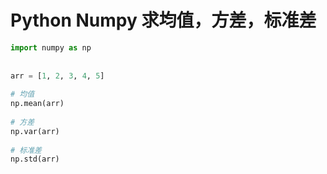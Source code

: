 # Python Numpy 求均值，方差，标准差

```python
import numpy as np
 
 
arr = [1, 2, 3, 4, 5]
 
# 均值
np.mean(arr)
 
# 方差
np.var(arr)
 
# 标准差
np.std(arr)
```

